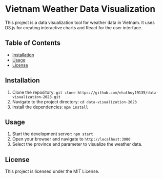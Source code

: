 # Vietnam Weather Data Visualization

This project is a data visualization tool for weather data in Vietnam. It uses D3.js for creating interactive charts and React for the user interface.

## Table of Contents

- [Installation](#installation)
- [Usage](#usage)
- [License](#license)

## Installation

1. Clone the repository: `git clone https://github.com/nhathuy19135/data-visualization-2023.git`
2. Navigate to the project directory: `cd data-visualization-2023`
3. Install the dependencies: `npm install`

## Usage

1. Start the development server: `npm start`
2. Open your browser and navigate to `http://localhost:3000`
3. Select the province and parameter to visualize the weather data.

## License

This project is licensed under the MIT License.
